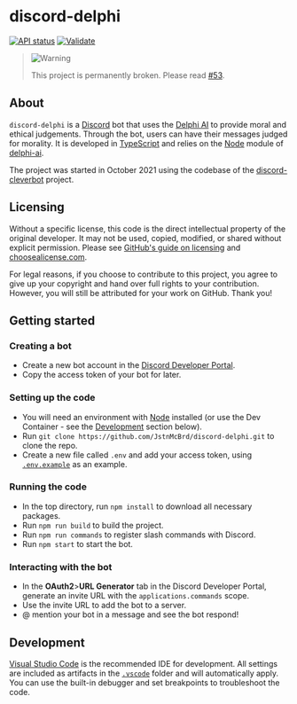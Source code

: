 # discord-delphi

[![API status](https://img.shields.io/github/actions/workflow/status/JstnMcBrd/delphi-ai/api.yml?logo=github&label=API%20status)](https://github.com/JstnMcBrd/delphi-ai/actions/workflows/api.yml)
[![Validate](https://img.shields.io/github/actions/workflow/status/JstnMcBrd/discord-delphi/validate.yml?logo=github&label=Validate)](https://github.com/JstnMcBrd/discord-delphi/actions/workflows/validate.yml)

> <img alt="Warning" src="https://raw.githubusercontent.com/Mqxx/GitHub-Markdown/main/blockquotes/badge/dark-theme/error.svg"> 
>
> This project is permanently broken. Please read [#53](https://github.com/JstnMcBrd/discord-delphi/issues/53).

## About

`discord-delphi` is a [Discord](https://discord.com/) bot that uses the [Delphi AI](https://delphi.allenai.org/) to provide moral and ethical judgements. Through the bot, users can have their messages judged for morality. It is developed in [TypeScript](https://www.typescriptlang.org/) and relies on the [Node](https://nodejs.org/) module of [delphi-ai](https://www.npmjs.com/package/delphi-ai).

The project was started in October 2021 using the codebase of the [discord-cleverbot](https://github.com/JstnMcBrd/discord-cleverbot) project.

## Licensing

Without a specific license, this code is the direct intellectual property of the original developer. It may not be used, copied, modified, or shared without explicit permission.
Please see [GitHub's guide on licensing](https://docs.github.com/en/repositories/managing-your-repositorys-settings-and-features/customizing-your-repository/licensing-a-repository) and [choosealicense.com](https://choosealicense.com/no-permission/).

For legal reasons, if you choose to contribute to this project, you agree to give up your copyright and hand over full rights to your contribution. However, you will still be attributed for your work on GitHub. Thank you!

## Getting started

### Creating a bot

- Create a new bot account in the [Discord Developer Portal](https://discord.com/developers/applications/).
- Copy the access token of your bot for later.

### Setting up the code

- You will need an environment with [Node](https://nodejs.org/en/download) installed (or use the Dev Container - see the [Development](#development) section below).
- Run `git clone https://github.com/JstnMcBrd/discord-delphi.git` to clone the repo.
- Create a new file called `.env` and add your access token, using [`.env.example`](./.env.example) as an example.

### Running the code

- In the top directory, run `npm install` to download all necessary packages.
- Run `npm run build` to build the project.
- Run `npm run commands` to register slash commands with Discord.
- Run `npm start` to start the bot.

### Interacting with the bot

- In the **OAuth2**>**URL Generator** tab in the Discord Developer Portal, generate an invite URL with the `applications.commands` scope.
- Use the invite URL to add the bot to a server.
- @ mention your bot in a message and see the bot respond!

## Development

[Visual Studio Code](https://code.visualstudio.com/) is the recommended IDE for development. All settings are included as artifacts in the [`.vscode`](./.vscode) folder and will automatically apply. You can use the built-in debugger and set breakpoints to troubleshoot the code.
